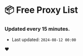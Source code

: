 # :package: Free Proxy List
### Updated every 15 minutes.

- Last updated: `2024-08-12 00:00`

:heart:
